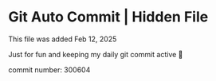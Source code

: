 # Git Auto Commit | Hidden File

This file was added Feb 12, 2025

Just for fun and keeping my daily git commit active 🤪

commit number: 300604
